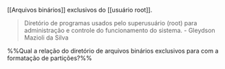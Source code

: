 [[Arquivos binários]] exclusivos do [[usuário root]]. 

> Diretório de programas usados pelo superusuário (root) para administração e controle do funcionamento do sistema. \- Gleydson Mazioli da Silva 

%%Qual a relação do diretório de arquivos binários exclusivos para com a formatação de partições?%%
